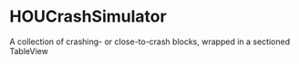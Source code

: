 HOUCrashSimulator
=================

A collection of crashing- or close-to-crash blocks, wrapped in a sectioned TableView 